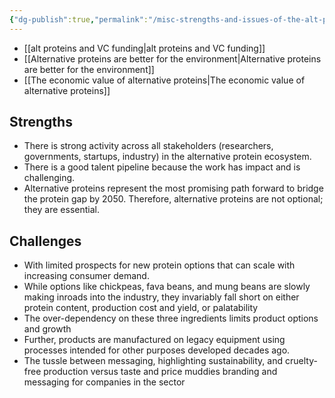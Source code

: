 ```yaml
---
{"dg-publish":true,"permalink":"/misc-strengths-and-issues-of-the-alt-protein-sector/","tags":["#alternative_proteins","#plant_based_alternative_proteins"],"created":"2025-10-23T17:42:48.089+01:00","updated":"2025-10-23T18:06:08.747+01:00"}
---
```


- [[alt proteins and VC funding\|alt proteins and VC funding]]
- [[Alternative proteins are better for the environment\|Alternative proteins are better for the environment]]
- [[The economic value of alternative proteins\|The economic value of alternative proteins]]
## Strengths
- There is strong activity across all stakeholders (researchers, governments, startups, industry) in the alternative protein ecosystem.
- There is a good talent pipeline because the work has impact and is challenging.
- Alternative proteins represent the most promising path forward to bridge the protein gap by 2050. Therefore, alternative proteins are not optional; they are essential.

## Challenges
- With limited prospects for new protein options that can scale with increasing consumer demand.
- While options like chickpeas, fava beans, and mung beans are slowly making inroads into the industry, they invariably fall short on either protein content, production cost and yield, or palatability
- The over-dependency on these three ingredients limits product options and growth
- Further, products are manufactured on legacy equipment using processes intended for other purposes developed decades ago.
- The tussle between messaging, highlighting sustainability, and cruelty-free production versus taste and price muddies branding and messaging for companies in the sector

